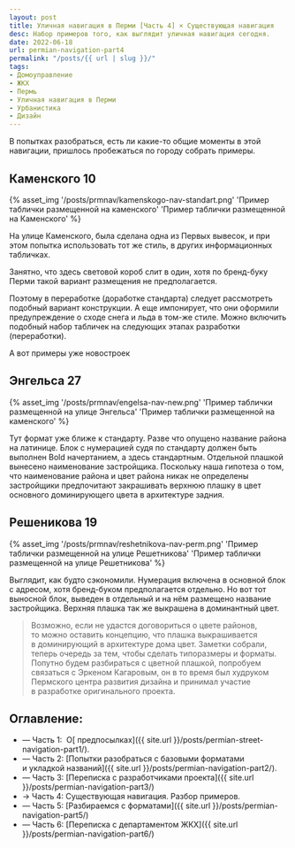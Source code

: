 ```yaml
---
layout: post
title: Уличная навигация в Перми [Часть 4] × Существующая навигация
desc: Набор примеров того, как выглядит уличная навигация сегодня.
date: 2022-06-18
url: permian-navigation-part4
permalink: "/posts/{{ url | slug }}/"
tags:
- Домоуправление   
- ЖКХ   
- Пермь   
- Уличная навигация в Перми   
- Урбанистика
- Дизайн
---
```

В попытках разобраться, есть ли какие-то общие моменты в этой навигации, пришлось пробежаться по городу собрать примеры.

## Каменского 10

{% asset_img '/posts/prmnav/kamenskogo-nav-standart.png' 'Пример таблички размещенной на каменского' 'Пример таблички размещенной на Каменского' %}

На улице Каменского, была сделана одна из Первых вывесок, и при этом попытка использовать тот же стиль, в других информационных табличках.

Занятно, что здесь световой короб слит в один, хотя по бренд-буку Перми такой вариант размещения не предполагается.

Поэтому в переработке (доработке стандарта) следует рассмотреть подобный вариант конструкции. А еще импонирует, что они оформили предупреждение о сходе снега и льда в том-же стиле. Можно включить подобный набор табличек на следующих этапах разработки (переработки).

А вот примеры уже новостроек

## Энгельса 27

{% asset_img '/posts/prmnav/engelsa-nav-new.png' 'Пример таблички размещенной на улице Энгельса' 'Пример таблички размещенной на каменского' %}

Тут формат уже ближе к стандарту. Разве что опущено название района на латинице. Блок с нумерацией судя по стандарту должен быть выполнен Bold начертанием, а здесь стандартным. Отдельной плашкой вынесено наименование застройщика. Поскольку наша гипотеза о том, что наименование района и цвет района никак не определены застройщики предпочитают закрашивать верхнюю плашку в цвет основного доминирующего цвета в архитектуре задния.

## Решеникова 19

{% asset_img '/posts/prmnav/reshetnikova-nav-perm.png' 'Пример таблички размещенной на улице Решетникова' 'Пример таблички размещенной на улице Решетникова' %}

Выглядит, как будто сэкономили. Нумерация включена в основной блок с адресом, хотя бренд-буком предполагается отдельно. Но вот тот выносной блок, выведен в отдельный и на нём размещено название застройщика. Верхняя плашка так же выкрашена в доминантный цвет.

> Возможно, если не удастся договориться о цвете районов, то можно оставить концепцию, что плашка выкрашивается в доминирующий в архитектуре дома цвет.
Заметки собрали, теперь очередь за тем, чтобы сделать типоразмеры и форматы. Попутно будем разбираться с цветной плашкой, попробуем связаться с Эркеном Кагаровым, он в то время был худруком Пермского центра развития дизайна и принимал участие в разработке оригинального проекта.

## Оглавление:
- — Часть 1: 
О[ предпосылках]({{ site.url }}/posts/permian-street-navigation-part1/).
- — Часть 2: [Попытки разобраться с базовыми форматами и укладкой названий]({{ site.url }}/posts/permian-navigation-part2/).
- — Часть 3: [Переписка с разработчиками проекта]({{ site.url }}/posts/permian-navigation-part3/)
- → Часть 4: Существующая навигация. Разбор примеров.
- — Часть 5: [Разбираемся с форматами]({{ site.url }}/posts/permian-navigation-part5/)
- — Часть 6: [Переписка с департаментом ЖКХ]({{ site.url }}/posts/permian-navigation-part6/)